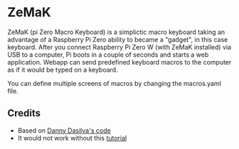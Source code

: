 # ZeMaK
ZeMaK (pi Zero Macro Keyboard) is a simplictic macro keyboard taking an advantage of a Raspberry Pi Zero ability to became a "gadget", in this case keyboard.
After you connect Raspberry Pi Zero W (with ZeMaK installed) via USB to a computer, Pi boots in a couple of seconds and starts a web application.
Webapp can send predefined keyboard macros to the computer as if it would be typed on a keyboard.

You can define multiple screens of macros by changing the macros.yaml file.

## Credits
* Based on [Danny Dasilva's code](https://github.com/Danny-Dasilva/Py_Keyboard)
* It would not work without this [tutorial](https://randomnerdtutorials.com/raspberry-pi-zero-usb-keyboard-hid/)

